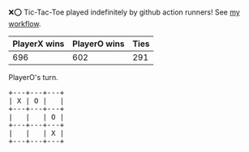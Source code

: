 :x::o: Tic-Tac-Toe played indefinitely by github action runners! See [my workflow](.github/workflows/play.yaml).

|PlayerX wins|PlayerO wins|Ties|
|-|-|-|
|696|602|291|

PlayerO's turn.

<pre>
+---+---+---+
| X | O |   |
+---+---+---+
|   |   | O |
+---+---+---+
|   |   | X |
+---+---+---+
</pre>